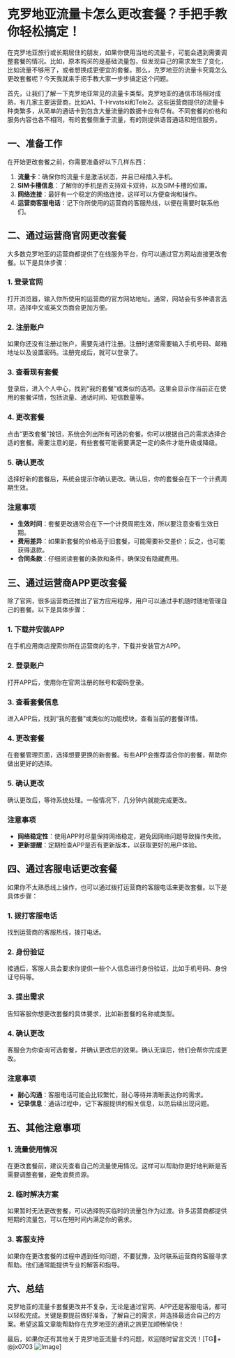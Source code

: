 # 克罗地亚流量卡怎么更改套餐？手把手教你轻松搞定！

在克罗地亚旅行或长期居住的朋友，如果你使用当地的流量卡，可能会遇到需要调整套餐的情况。比如，原本购买的是基础流量包，但发现自己的需求发生了变化，比如流量不够用了，或者想换成更便宜的套餐。那么，克罗地亚的流量卡究竟怎么更改套餐呢？今天我就来手把手教大家一步步搞定这个问题。

首先，让我们了解一下克罗地亚常见的流量卡类型。克罗地亚的通信市场相对成熟，有几家主要运营商，比如A1、T-Hrvatski和Tele2。这些运营商提供的流量卡种类繁多，从简单的通话卡到包含大量流量的数据卡应有尽有。不同套餐的价格和服务内容也各不相同，有的套餐侧重于流量，有的则提供语音通话和短信服务。

## 一、准备工作

在开始更改套餐之前，你需要准备好以下几样东西：

1. **流量卡**：确保你的流量卡是激活状态，并且已经插入手机。
2. **SIM卡槽信息**：了解你的手机是否支持双卡双待，以及SIM卡槽的位置。
3. **网络连接**：最好有一个稳定的网络连接，这样可以方便查询和操作。
4. **运营商客服电话**：记下你所使用的运营商的客服热线，以便在需要时联系他们。

## 二、通过运营商官网更改套餐

大多数克罗地亚的运营商都提供了在线服务平台，你可以通过官方网站直接更改套餐。以下是具体步骤：

### 1. 登录官网

打开浏览器，输入你所使用的运营商的官方网站地址。通常，网站会有多种语言选项，选择中文或英文页面会更加方便。

### 2. 注册账户

如果你还没有注册过账户，需要先进行注册。注册时通常需要输入手机号码、邮箱地址以及设置密码。注册完成后，就可以登录了。

### 3. 查看现有套餐

登录后，进入个人中心，找到“我的套餐”或类似的选项。这里会显示你当前正在使用的套餐详情，包括流量、通话时间、短信数量等。

### 4. 更改套餐

点击“更改套餐”按钮，系统会列出所有可选的套餐。你可以根据自己的需求选择合适的套餐。需要注意的是，有些套餐可能需要满足一定的条件才能升级或降级。

### 5. 确认更改

选择好新的套餐后，系统会提示你确认更改。确认后，你的套餐会在下一个计费周期生效。

### 注意事项

- **生效时间**：套餐更改通常会在下一个计费周期生效，所以要注意查看生效日期。
- **费用差异**：如果新套餐的价格高于旧套餐，可能需要补交差价；反之，也可能获得退款。
- **合同条款**：仔细阅读套餐的条款和条件，确保没有隐藏费用。

## 三、通过运营商APP更改套餐

除了官网，很多运营商还推出了官方应用程序，用户可以通过手机随时随地管理自己的套餐。以下是具体步骤：

### 1. 下载并安装APP

在手机应用商店搜索你所在运营商的名字，下载并安装官方APP。

### 2. 登录账户

打开APP后，使用你在官网注册的账号和密码登录。

### 3. 查看套餐信息

进入APP后，找到“我的套餐”或类似的功能模块，查看当前的套餐详情。

### 4. 更改套餐

在套餐管理页面，选择想要更换的新套餐。有些APP会推荐适合你的套餐，帮助你做出更好的选择。

### 5. 确认更改

确认更改后，等待系统处理。一般情况下，几分钟内就能完成更改。

### 注意事项

- **网络稳定性**：使用APP时尽量保持网络稳定，避免因网络问题导致操作失败。
- **更新提醒**：定期检查APP是否有更新版本，以获取更好的用户体验。

## 四、通过客服电话更改套餐

如果你不太熟悉线上操作，也可以通过拨打运营商的客服电话来更改套餐。以下是具体步骤：

### 1. 拨打客服电话

找到运营商的客服热线，拨打电话。

### 2. 身份验证

接通后，客服人员会要求你提供一些个人信息进行身份验证，比如手机号码、身份证号码等。

### 3. 提出需求

告知客服你想更改套餐的具体要求，比如新套餐的名称或类型。

### 4. 确认更改

客服会为你查询可选套餐，并确认更改后的效果。确认无误后，他们会帮你完成更改。

### 注意事项

- **耐心沟通**：客服电话可能会比较繁忙，耐心等待并清晰表达你的需求。
- **记录信息**：通话过程中，记下客服提供的相关信息，以防后续出现问题。

## 五、其他注意事项

### 1. 流量使用情况

在更改套餐前，建议先查看自己的流量使用情况。这样可以帮助你更好地判断是否需要调整套餐，避免浪费资源。

### 2. 临时解决方案

如果暂时无法更改套餐，可以选择购买临时的流量包作为过渡。许多运营商都提供短期的流量包，可以在短时间内满足你的需求。

### 3. 客服支持

如果你在更改套餐的过程中遇到任何问题，不要犹豫，及时联系运营商的客服寻求帮助。他们通常能提供专业的解答和指导。

## 六、总结

克罗地亚的流量卡套餐更改并不复杂，无论是通过官网、APP还是客服电话，都可以轻松完成。关键是要提前做好准备，了解自己的需求，并选择最适合自己的方案。希望这篇文章能帮助你在克罗地亚的通讯之旅更加顺畅愉快！

最后，如果你还有其他关于克罗地亚流量卡的问题，欢迎随时留言交流！[TG💪+ @jx0703 ![Image](https://github.com/user-attachments/assets/dbca1d08-cadb-493c-b0ec-ad6f7a83f270)]